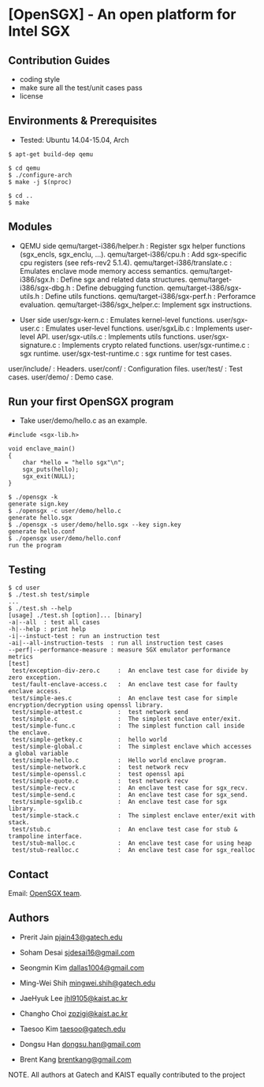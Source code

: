 [OpenSGX] - An open platform for Intel SGX
==========================================

Contribution Guides
-------------------
- coding style
- make sure all the test/unit cases pass
- license

Environments & Prerequisites
----------------------------
- Tested: Ubuntu 14.04-15.04, Arch

~~~~~{.sh}
$ apt-get build-dep qemu

$ cd qemu
$ ./configure-arch
$ make -j $(nproc)

$ cd ..
$ make
~~~~~

Modules
-------

- QEMU side
qemu/target-i386/helper.h    : Register sgx helper functions (sgx_encls, sgx_enclu, ...).
qemu/target-i386/cpu.h       : Add sgx-specific cpu registers (see refs-rev2 5.1.4).
qemu/target-i386/translate.c : Emulates enclave mode memory access semantics.
qemu/target-i386/sgx.h       : Define sgx and related data structures.
qemu/target-i386/sgx-dbg.h   : Define debugging function.
qemu/target-i386/sgx-utils.h : Define utils functions.
qemu/target-i386/sgx-perf.h  : Perforamce evaluation.
qemu/target-i386/sgx_helper.c: Implement sgx instructions.

- User side
user/sgx-kern.c         : Emulates kernel-level functions.
user/sgx-user.c         : Emulates user-level functions.
user/sgxLib.c           : Implements user-level API.
user/sgx-utils.c        : Implements utils functions.
user/sgx-signature.c    : Implements crypto related functions.
user/sgx-runtime.c      : sgx runtime.
user/sgx-test-runtime.c : sgx runtime for test cases.

user/include/ : Headers.
user/conf/    : Configuration files.
user/test/    : Test cases.
user/demo/    : Demo case.

Run your first OpenSGX program
------------------------------

- Take user/demo/hello.c as an example.

~~~~~{.c}
#include <sgx-lib.h>

void enclave_main()
{
    char *hello = "hello sgx"\n";
    sgx_puts(hello);
    sgx_exit(NULL);
}
~~~~~

~~~~~{.sh}
$ ./opensgx -k
generate sign.key
$ ./opensgx -c user/demo/hello.c
generate hello.sgx
$ ./opensgx -s user/demo/hello.sgx --key sign.key
generate hello.conf
$ ./opensgx user/demo/hello.conf
run the program
~~~~~

Testing
-------

~~~~~{.sh}
$ cd user
$ ./test.sh test/simple
...
$ ./test.sh --help
[usage] ./test.sh [option]... [binary]
-a|--all  : test all cases
-h|--help : print help
-i|--instuct-test : run an instruction test
-ai|--all-instruction-tests  : run all instruction test cases
--perf|--performance-measure : measure SGX emulator performance metrics
[test]
 test/exception-div-zero.c     :  An enclave test case for divide by zero exception.
 test/fault-enclave-access.c   :  An enclave test case for faulty enclave access.
 test/simple-aes.c             :  An enclave test case for simple encryption/decryption using openssl library.
 test/simple-attest.c          :  test network send
 test/simple.c                 :  The simplest enclave enter/exit.
 test/simple-func.c            :  The simplest function call inside the enclave.
 test/simple-getkey.c          :  hello world
 test/simple-global.c          :  The simplest enclave which accesses a global variable
 test/simple-hello.c           :  Hello world enclave program.
 test/simple-network.c         :  test network recv
 test/simple-openssl.c         :  test openssl api
 test/simple-quote.c           :  test network recv
 test/simple-recv.c            :  An enclave test case for sgx_recv.
 test/simple-send.c            :  An enclave test case for sgx_send.
 test/simple-sgxlib.c          :  An enclave test case for sgx library.
 test/simple-stack.c           :  The simplest enclave enter/exit with stack.
 test/stub.c                   :  An enclave test case for stub & trampoline interface.
 test/stub-malloc.c            :  An enclave test case for using heap
 test/stub-realloc.c           :  An enclave test case for sgx_realloc
~~~~~

Contact
-------

Email: [OpenSGX team](sgx@cc.gatech.edu).

Authors
-------

- Prerit Jain <pjain43@gatech.edu>
- Soham Desai <sjdesai16@gmail.com>
- Seongmin Kim <dallas1004@gmail.com>
- Ming-Wei Shih <mingwei.shih@gatech.edu>
- JaeHyuk Lee <jhl9105@kaist.ac.kr>
- Changho Choi <zpzigi@kaist.ac.kr>

- Taesoo Kim <taesoo@gatech.edu>
- Dongsu Han <dongsu.han@gmail.com>
- Brent Kang <brentkang@gmail.com>

NOTE. All authors at Gatech and KAIST equally contributed to the project